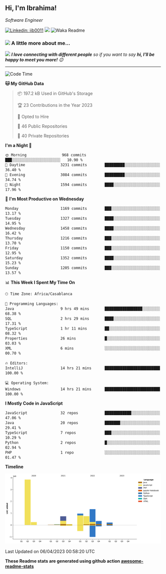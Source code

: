 <h2>Hi, I'm Ibrahima! </h2>
<p><em>Software Engineer 
</em></p>


[![Linkedin: iib0011](https://img.shields.io/badge/-iib0011-blue?style=flat-square&logo=Linkedin&logoColor=white&link=https://www.linkedin.com/in/iib0011/)](https://www.linkedin.com/in/iib0011/)
![](https://visitor-badge.glitch.me/badge?page_id=iib0011)
![Waka Readme](https://github.com/iib0011/iib0011/workflows/Waka%20Readme/badge.svg)


### <img src="https://media.giphy.com/media/VgCDAzcKvsR6OM0uWg/giphy.gif" width="50"> A little more about me...  


<img src="https://media.giphy.com/media/LnQjpWaON8nhr21vNW/giphy.gif" width="60"> <em><b>I love connecting with different people</b> so if you want to say <b>hi, I'll be happy to meet you more!</b> 😊</em>

---
<!--START_SECTION:waka-->
![Code Time](http://img.shields.io/badge/Code%20Time-2%2C001%20hrs%208%20mins-blue)

**🐱 My GitHub Data** 

> 📦 197.2 kB Used in GitHub's Storage 
 > 
> 🏆 23 Contributions in the Year 2023
 > 
> 💼 Opted to Hire
 > 
> 📜 46 Public Repositories 
 > 
> 🔑 40 Private Repositories 
 > 
**I'm a Night 🦉** 

```text
🌞 Morning                968 commits         ███░░░░░░░░░░░░░░░░░░░░░░   10.90 % 
🌆 Daytime                3231 commits        █████████░░░░░░░░░░░░░░░░   36.40 % 
🌃 Evening                3084 commits        █████████░░░░░░░░░░░░░░░░   34.74 % 
🌙 Night                  1594 commits        ████░░░░░░░░░░░░░░░░░░░░░   17.96 % 
```
📅 **I'm Most Productive on Wednesday** 

```text
Monday                   1169 commits        ███░░░░░░░░░░░░░░░░░░░░░░   13.17 % 
Tuesday                  1327 commits        ████░░░░░░░░░░░░░░░░░░░░░   14.95 % 
Wednesday                1458 commits        ████░░░░░░░░░░░░░░░░░░░░░   16.42 % 
Thursday                 1216 commits        ███░░░░░░░░░░░░░░░░░░░░░░   13.70 % 
Friday                   1150 commits        ███░░░░░░░░░░░░░░░░░░░░░░   12.95 % 
Saturday                 1352 commits        ████░░░░░░░░░░░░░░░░░░░░░   15.23 % 
Sunday                   1205 commits        ███░░░░░░░░░░░░░░░░░░░░░░   13.57 % 
```


📊 **This Week I Spent My Time On** 

```text
🕑︎ Time Zone: Africa/Casablanca

💬 Programming Languages: 
Java                     9 hrs 49 mins       █████████████████░░░░░░░░   68.38 % 
SQL                      2 hrs 29 mins       ████░░░░░░░░░░░░░░░░░░░░░   17.31 % 
TypeScript               1 hr 11 mins        ██░░░░░░░░░░░░░░░░░░░░░░░   08.32 % 
Properties               26 mins             █░░░░░░░░░░░░░░░░░░░░░░░░   03.03 % 
XML                      6 mins              ░░░░░░░░░░░░░░░░░░░░░░░░░   00.70 % 

🔥 Editors: 
IntelliJ                 14 hrs 21 mins      █████████████████████████   100.00 % 

💻 Operating System: 
Windows                  14 hrs 21 mins      █████████████████████████   100.00 % 
```

**I Mostly Code in JavaScript** 

```text
JavaScript               32 repos            ████████████░░░░░░░░░░░░░   47.06 % 
Java                     20 repos            ███████░░░░░░░░░░░░░░░░░░   29.41 % 
TypeScript               7 repos             ███░░░░░░░░░░░░░░░░░░░░░░   10.29 % 
Python                   2 repos             █░░░░░░░░░░░░░░░░░░░░░░░░   02.94 % 
PHP                      1 repo              ░░░░░░░░░░░░░░░░░░░░░░░░░   01.47 % 
```



**Timeline**

![Lines of Code chart](https://raw.githubusercontent.com/iib0011/iib0011/master/assets/bar_graph.png)


 Last Updated on 06/04/2023 00:58:20 UTC
<!--END_SECTION:waka-->

**These Readme stats are generated using github action [awesome-readme-stats](https://github.com/iib0011/waka-readme-stats)**
